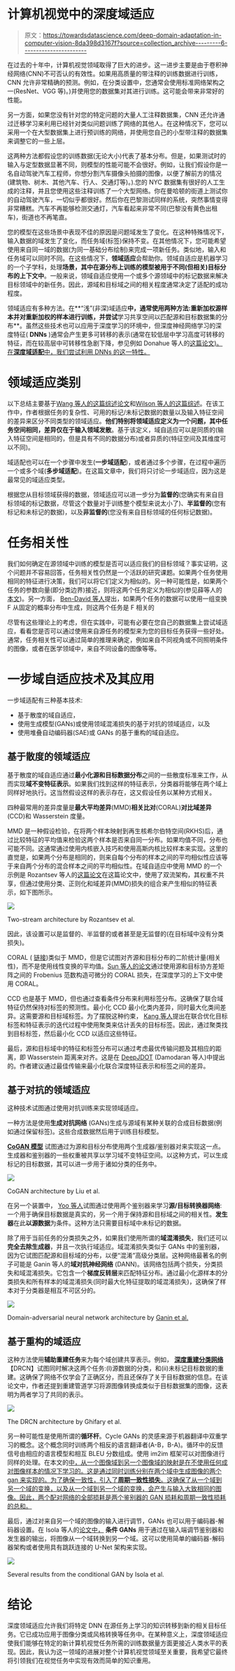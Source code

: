 # 计算机视觉中的深度域适应

> 原文：<https://towardsdatascience.com/deep-domain-adaptation-in-computer-vision-8da398d3167f?source=collection_archive---------6----------------------->

在过去的十年中，计算机视觉领域取得了巨大的进步。这一进步主要是由于卷积神经网络(CNN)不可否认的有效性。如果用高质量的带注释的训练数据进行训练，CNN 允许非常精确的预测。例如，在分类设置中，您通常会使用标准网络架构之一(ResNet、VGG 等)。)并使用您的数据集对其进行训练。这可能会带来非常好的性能。

另一方面，如果您没有针对您的特定问题的大量人工注释数据集，CNN 还允许通过迁移学习来利用已经针对类似问题训练了网络的其他人。在这种情况下，您可以采用一个在大型数据集上进行预训练的网络，并使用您自己的小型带注释的数据集来调整它的一些上层。

这两种方法都假设您的训练数据(无论大小)代表了基本分布。但是，如果测试时的输入与定型数据显著不同，则模型的性能可能不会很好。例如，让我们假设你是一名自动驾驶汽车工程师，你想分割汽车摄像头拍摄的图像，以便了解前方的情况(建筑物、树木、其他汽车、行人、交通灯等)。).您的 NYC 数据集有很好的人工生成的注释，并且您使用这些注释训练了一个大型网络。你在曼哈顿的街道上测试你的自动驾驶汽车，一切似乎都很好。然后你在巴黎测试同样的系统，突然事情变得非常糟糕。汽车不再能够检测交通灯，汽车看起来非常不同(巴黎没有黄色出租车)，街道也不再笔直。

您的模型在这些场景中表现不佳的原因是问题域发生了变化。在这种特殊情况下，输入数据的域发生了变化，而任务域(标签)保持不变。在其他情况下，您可能希望使用来自同一域的数据(为同一基础分布绘制)来完成一项新任务。类似地，输入和任务域可以同时不同。在这些情况下，**领域适应**会帮助你。领域自适应是机器学习的一个子学科，处理**场景，其中在源分布上训练的模型被用于不同(但相关)目标分布的上下文中**。一般来说，领域自适应使用一个或多个源领域中的标记数据来解决目标领域中的新任务。因此，源域和目标域之间的相关程度通常决定了适配的成功程度。

领域适应有多种方法。在**“浅”(非深)域适应**中，通常使用两种方法:**重新加权源样本**并对重新加权的样本进行训练，并尝试**学习共享空间以匹配源和目标数据集的分布**。虽然这些技术也可以应用于深度学习的环境中，但深度神经网络学习的深度特征( **DNNs** )通常会产生更多可转移的表示(通常在较低层中学习高度可转移的特征，而在较高层中可转移性急剧下降，参见例如 Donahue 等人的[这篇论文)。在**深度域适配**中，我们尝试利用 DNNs 的这一特性。](https://arxiv.org/pdf/1310.1531.pdf)

# 领域适应类别

以下总结主要基于[Wang 等人的这篇综述论文](https://arxiv.org/pdf/1802.03601v4.pdf)和[Wilson 等人的这篇综述](https://arxiv.org/pdf/1812.02849v2.pdf)。在该工作中，作者根据任务的复杂性、可用的标记/未标记数据的数量以及输入特征空间的差异来区分不同类型的领域适应。**他们特别将领域适应定义为一个问题，其中任务空间相同，差异仅在于输入领域发散**。基于该定义，域自适应可以是同质的(输入特征空间是相同的，但是具有不同的数据分布)或者异质的(特征空间及其维度可以不同)。

域适配也可以在一个步骤中发生(**一步域适配**)，或者通过多个步骤，在过程中遍历一个或多个域(**多步域适配**)。在这篇文章中，我们将只讨论一步域适应，因为这是最常见的域适应类型。

根据您从目标领域获得的数据，领域适应可以进一步分为**监督的**(您确实有来自目标领域的标记数据，尽管这个数量对于训练整个模型来说太小了)、**半监督的**(您有标记和未标记的数据)，以及**非监督的**(您没有来自目标领域的任何标记数据)。

# 任务相关性

我们如何确定在源领域中训练的模型是否可以适应我们的目标领域？事实证明，这个问题并不容易回答，任务相关性仍然是一个活跃的研究课题。如果两个任务使用相同的特征进行决策，我们可以将它们定义为相似的。另一种可能性是，如果两个任务的参数向量(即分类边界)接近，则将这两个任务定义为相似的(参见薛等人的[本文](http://jmlr.csail.mit.edu/papers/volume8/xue07a/xue07a.pdf))。另一方面， [Ben-David 等人](https://doi.org/10.1007/978-3-540-45167-9_41)提出，如果两个任务的数据可以使用一组变换 F 从固定的概率分布中生成，则这两个任务是 F 相关的

尽管有这些理论上的考虑，但在实践中，可能有必要在您自己的数据集上尝试域适应，看看您是否可以通过使用来自源任务的模型来为您的目标任务获得一些好处。通常，任务相关性可以通过简单的推理来确定，例如来自不同视角或不同照明条件的图像，或者在医学领域中，来自不同设备的图像等等。

# 一步域自适应技术及其应用

一步域适配有三种基本技术:

*   基于散度的域自适应，
*   使用生成模型(GANs)或使用领域混淆损失的基于对抗的领域适应，以及
*   使用堆叠自动编码器(SAE)或 GANs 的基于重构的域自适应。

## 基于散度的领域适应

基于散度的域自适应通过**最小化源和目标数据分布**之间的一些散度标准来工作，从而实现**域不变特征表示**。如果我们找到这样的特征表示，分类器将能够在两个域上同样好地执行。这当然假设这样的表示存在，这又假设任务以某种方式相关。

四种最常用的差异度量是**最大平均差异**(MMD)**相关比对**(CORAL)**对比域差异** (CCD)和 Wasserstein 度量。

MMD 是一种假设检验，在将两个样本映射到再生核希尔伯特空间(RKHS)后，通过比较特征的平均值来检验这两个样本是否来自同一分布。如果均值不同，分布也可能不同。这通常通过使用内核嵌入技巧和使用高斯内核比较样本来实现。这里的直觉是，如果两个分布是相同的，则来自每个分布的样本之间的平均相似性应该等于来自两个分布的混合样本之间的平均相似性。在域自适应中使用 MMD 的一个示例是 Rozantsev 等人的[这篇论文](https://arxiv.org/pdf/1603.06432.pdf)在这篇论文中，使用了双流架构，其权重不共享，但通过使用分类、正则化和域差异(MMD)损失的组合来产生相似的特征表示，如下图所示。

![](img/0f2c8cbe4ad3c1218f609938c414fb6a.png)

Two-stream architecture by Rozantsev et al.

因此，该设置可以是监督的、半监督的或者甚至是无监督的(在目标域中没有分类损失)。

CORAL ( [链接](https://arxiv.org/pdf/1511.05547.pdf))类似于 MMD，但是它试图对齐源和目标分布的二阶统计量(相关性)，而不是使用线性变换的平均值。[Sun 等人的论文](https://arxiv.org/pdf/1607.01719.pdf)通过使用源和目标协方差矩阵之间的 Frobenius 范数构造可微分的 CORAL 损失，在深度学习的上下文中使用 CORAL。

CCD 也是基于 MMD，但也通过查看条件分布来利用标签分布。这确保了联合域特征仍然保持对标签的预测性。最小化 CCD 最小化类内差异，同时最大化类间差异。这需要源和目标域标签。为了摆脱这种约束， [Kang 等人](https://arxiv.org/pdf/1901.00976.pdf)提出在联合优化目标标签和特征表示的迭代过程中使用聚类来估计丢失的目标标签。因此，通过聚类找到目标标签，然后最小化 CCD 以适应这些特征。

最后，源和目标域中的特征和标签分布可以通过考虑最优传输问题及其相应的距离，即 Wasserstein 距离来对齐。这是在 [DeepJDOT](https://arxiv.org/pdf/1803.10081.pdf) (Damodaran 等人)中提出的。作者建议通过最佳传输来最小化联合深度特征表示和标签之间的差异。

## 基于对抗的领域适应

这种技术试图通过使用对抗训练来实现领域适应。

一种方法是使用**生成对抗网络** (GANs)生成与源域有某种关联的合成目标数据(例如通过保留标签)。这些合成数据然后用于训练目标模型。

[**CoGAN 模型**](https://arxiv.org/pdf/1606.07536.pdf) 试图通过为源和目标分布使用两个生成器/鉴别器对来实现这一点。生成器和鉴别器的一些权重被共享以学习域不变特征空间。以这种方式，可以生成标记的目标数据，其可以进一步用于诸如分类的任务中。

![](img/600f6c025be66d7e8d5b076acafdaf8c.png)

CoGAN architecture by Liu et al.

在另一个装置中， [Yoo 等人](https://arxiv.org/pdf/1603.07442.pdf)试图通过使用两个鉴别器来学习**源/目标转换器网络**:一个用于确保目标数据是真实的，另一个用于保持源和目标域之间的相关性。**发生器**在此**以源数据**为条件。这种方法只需要目标域中未标记的数据。

除了用于当前任务的分类损失之外，如果我们使用所谓的**域混淆损失**，我们还可以**完全去除生成器**，并且一次执行域适应。域混淆损失类似于 GANs 中的鉴别器，因为它试图匹配源和目标域的分布，以便“混淆”高级分类层。这种网络最著名的例子可能是 Ganin 等人的**域对抗神经网络** (DANN)。该网络包括两个损失，分类损失和域混淆损失。它包含一个**梯度反转层**来匹配特征分布。通过最小化源样本的分类损失和所有样本的域混淆损失(同时最大化特征提取的域混淆损失)，这确保了样本对于分类器是相互不可区分的。

![](img/149e3aa86585d3fa4939ba418cea7a5e.png)

Domain-adversarial neural network architecture by [Ganin et al.](https://arxiv.org/pdf/1409.7495.pdf)

## 基于重构的域适应

这种方法使用**辅助重建任务**来为每个域创建共享表示。例如， [**深度重建分类网络**](https://arxiv.org/pdf/1607.03516.pdf)【DRCN】试图同时解决这两个任务:(I)源数据的分类，和(ii)未标记目标数据的重建。这确保了网络不仅学会了正确区分，而且还保存了关于目标数据的信息。在该论文中，作者还提到重建管道学习将源图像转换成类似于目标数据集的图像，这表明为两者学习了共同的表示。

![](img/f010731cfd7c7866c470efb9cd1666dc.png)

The DRCN architecture by Ghifary et al.

另一种可能性是使用所谓的**循环杆**。Cycle GANs 的灵感来源于机器翻译中双重学习的概念。这个概念同时训练两个相反的语言翻译者(A-B，B-A)。循环中的反馈信号由相应的语言模型和相互 BLEU 分数组成。使用 im2im 框架可以对图像进行同样的处理。在本文的[中，从一个图像域到另一个图像域的映射是在不使用任何成对图像样本的情况下学习的。这是通过同时训练分别在两个域中生成图像的两个 gan 来实现的。为了确保一致性，引入了**周期一致性损失**。这确保了从一个域到另一个域的变换，以及从一个域到另一个域的变换，会产生与输入大致相同的图像。因此，两个配对网络的全部损耗是两个鉴别器的 GAN 损耗和周期一致性损耗的总和。](https://arxiv.org/pdf/1703.10593.pdf)

最后，通过对来自另一个域的图像的输入进行调节，GANs 也可以用于编码器-解码器设置。在 Isola 等人的[论文中，](https://arxiv.org/pdf/1611.07004.pdf) **条件 GANs** 用于通过在输入端调节鉴别器和发生器的输出，将图像从一个域转换到另一个域。这可以使用简单的编码器-解码器架构或者使用具有跳跃连接的 U-Net 架构来实现。

![](img/769ed4cd822cac40baa9b2cfec0c3de5.png)

Several results from the conditional GAN by Isola et al.

# 结论

深度领域适应允许我们将特定 DNN 在源任务上学习的知识转移到新的相关目标任务。它已成功应用于图像分类或风格转换等任务中。在某种意义上，深度领域适应使我们能够在特定的新计算机视觉任务所需的训练数据量方面更接近人类水平的表现。因此，我认为这一领域的进展对整个计算机视觉领域至关重要，我希望它最终将引领我们在视觉任务中实现有效而简单的知识重用。